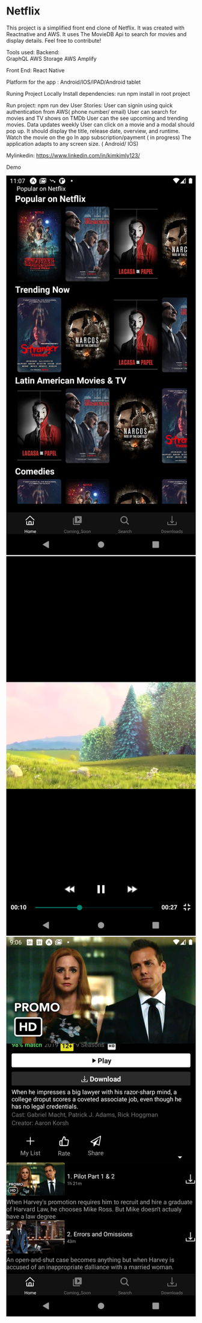 # Netflix
This project is a simplified front end clone of Netflix. It was created with Reactnative and AWS. It uses The MovieDB Api to search for movies and display details. Feel free to contribute!

Tools used:
Backend:  
GraphQL
AWS Storage
AWS Amplify

Front End:
React Native

Platform for the app : 
Android/IOS/IPAD/Android tablet

Runing Project Locally
Install dependencies: run npm install in root project

Run project: npm run dev
User Stories:
User can signin using quick authentication from AWS( phone number/ email)
User can search for movies and TV shows on TMDb
User can the see upcoming and trending movies. Data updates weekly
User can click on a movie and a modal should pop up. It should display the title, release date, overview, and runtime.
Watch the movie on the go 
In app subscription/payment ( in progress) 
The application adapts to any screen size. ( Android/ IOS)

Mylinkedin: https://www.linkedin.com/in/kimkimly123/

Demo

![.](assets/demo/Screenshot_1617116829.png)
![.](assets/demo/Screenshot_1617107541.png)
![.](assets/demo/Screenshot_1617023197.png)




